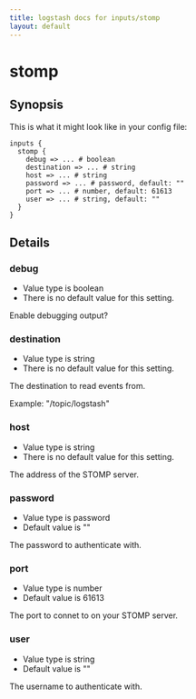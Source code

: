 ```yaml
---
title: logstash docs for inputs/stomp
layout: default
---
```

# stomp



## Synopsis

This is what it might look like in your config file:

    inputs {
      stomp {
        debug => ... # boolean
        destination => ... # string
        host => ... # string
        password => ... # password, default: ""
        port => ... # number, default: 61613
        user => ... # string, default: ""
      }
    }

## Details

### debug

* Value type is boolean
* There is no default value for this setting.

Enable debugging output?

### destination

* Value type is string
* There is no default value for this setting.

The destination to read events from.

Example: "/topic/logstash"

### host

* Value type is string
* There is no default value for this setting.

The address of the STOMP server.

### password

* Value type is password
* Default value is ""

The password to authenticate with.

### port

* Value type is number
* Default value is 61613

The port to connet to on your STOMP server.

### user

* Value type is string
* Default value is ""

The username to authenticate with.

